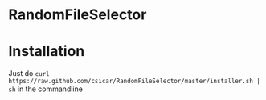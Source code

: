 RandomFileSelector
==================

# Installation

Just do `curl https://raw.github.com/csicar/RandomFileSelector/master/installer.sh | sh` in the commandline
